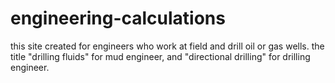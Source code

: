 # engineering-calculations
this site created for engineers who work at field and drill oil or gas wells. the title "drilling fluids" for mud engineer, and "directional drilling" for drilling engineer. 

